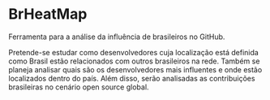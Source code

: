 BrHeatMap
=========

Ferramenta para a análise da influência de brasileiros no GitHub.

Pretende-se estudar como desenvolvedores cuja localização está definida como Brasil estão relacionados com outros brasileiros na rede. Também se planeja analisar quais são os desenvolvedores mais influentes e onde estão localizados dentro do país. Além disso, serão analisadas as contribuições brasileiras no cenário open source global.
